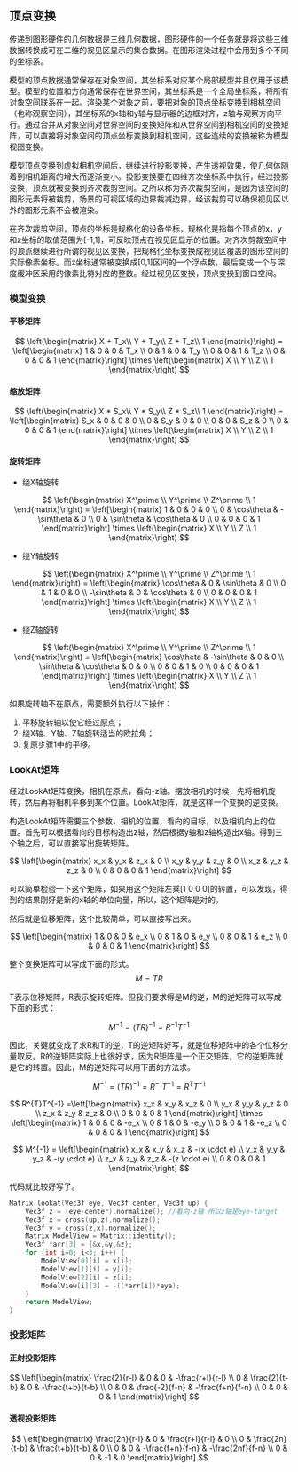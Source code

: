 ## 顶点变换

传递到图形硬件的几何数据是三维几何数据，图形硬件的一个任务就是将这些三维数据转换成可在二维的视见区显示的集合数据。在图形渲染过程中会用到多个不同的坐标系。

模型的顶点数据通常保存在对象空间，其坐标系对应某个局部模型并且仅用于该模型。模型的位置和方向通常保存在世界空间，其坐标系是一个全局坐标系，将所有对象空间联系在一起。渲染某个对象之前，要把对象的顶点坐标变换到相机空间（也称观察空间），其坐标系的x轴和y轴与显示器的边框对齐，z轴与观察方向平行。通过合并从对象空间对世界空间的变换矩阵和从世界空间到相机空间的变换矩阵，可以直接将对象空间的顶点坐标变换到相机空间，这些连续的变换被称为模型视图变换。

模型顶点变换到虚拟相机空间后，继续进行投影变换，产生透视效果，使几何体随着到相机距离的增大而逐渐变小。投影变换要在四维齐次坐标系中执行，经过投影变换，顶点就被变换到齐次裁剪空间。之所以称为齐次裁剪空间，是因为该空间的图形元素将被裁剪，场景的可视区域的边界裁减边界，经该裁剪可以确保视见区以外的图形元素不会被渲染。

在齐次裁剪空间，顶点的坐标是规格化的设备坐标，规格化是指每个顶点的x，y和z坐标的取值范围为[-1,1]，可反映顶点在视见区显示的位置。对齐次剪裁空间中的顶点继续进行所谓的视见区变换，把规格化坐标变换成视见区覆盖的图形空间的实际像素坐标。而z坐标通常被变换成[0,1]区间的一个浮点数，最后变成一个与深度缓冲区采用的像素比特对应的整数。经过视见区变换，顶点变换到窗口空间。

### 模型变换

#### 平移矩阵

$$
\left(\begin{matrix}
    X + T_x\\
    Y + T_y\\
    Z + T_z\\
    1
\end{matrix}\right) =
\left[\begin{matrix}
   1 & 0 & 0 & T_x \\
   0 & 1 & 0 & T_y \\
   0 & 0 & 1 & T_z \\
   0 & 0 & 0 & 1
  \end{matrix}\right] \times 
  \left(\begin{matrix}
    X \\
    Y \\
    Z \\
    1
\end{matrix}\right)
$$

#### 缩放矩阵

$$
\left(\begin{matrix}
    X * S_x\\
    Y * S_y\\
    Z * S_z\\
    1
\end{matrix}\right) =
\left[\begin{matrix}
   S_x & 0 & 0 & 0 \\
   0 & S_y & 0 & 0 \\
   0 & 0 & S_z & 0 \\
   0 & 0 & 0 & 1
  \end{matrix}\right] \times 
  \left(\begin{matrix}
    X \\
    Y \\
    Z \\
    1
\end{matrix}\right)
$$

#### 旋转矩阵

- 绕X轴旋转

$$
\left(\begin{matrix}
    X^\prime \\
    Y^\prime \\
    Z^\prime \\
    1
\end{matrix}\right) =
\left[\begin{matrix}
   1 & 0 & 0 & 0 \\
   0 & \cos\theta & -\sin\theta & 0 \\
   0 & \sin\theta & \cos\theta & 0 \\
   0 & 0 & 0 & 1
  \end{matrix}\right] \times 
  \left(\begin{matrix}
    X \\
    Y \\
    Z \\
    1
\end{matrix}\right)
$$

- 绕Y轴旋转

$$
\left(\begin{matrix}
    X^\prime \\
    Y^\prime \\
    Z^\prime \\
    1
\end{matrix}\right) =
\left[\begin{matrix}
   \cos\theta & 0 & \sin\theta & 0 \\
   0 & 1 & 0 & 0 \\
   -\sin\theta & 0 & \cos\theta & 0 \\
   0 & 0 & 0 & 1
  \end{matrix}\right] \times 
  \left(\begin{matrix}
    X \\
    Y \\
    Z \\
    1
\end{matrix}\right)
$$

- 绕Z轴旋转

$$
\left(\begin{matrix}
    X^\prime \\
    Y^\prime \\
    Z^\prime \\
    1
\end{matrix}\right) =
\left[\begin{matrix}
   \cos\theta & -\sin\theta & 0 & 0 \\
   \sin\theta & \cos\theta & 0 & 0 \\
   0 & 0 & 1 & 0 \\
   0 & 0 & 0 & 1
  \end{matrix}\right] \times 
  \left(\begin{matrix}
    X \\
    Y \\
    Z \\
    1
\end{matrix}\right)
$$

如果旋转轴不在原点，需要额外执行以下操作：

1. 平移旋转轴以使它经过原点；
2. 绕X轴、Y轴、Z轴旋转适当的欧拉角；
3. 复原步骤1中的平移。

### LookAt矩阵

经过LookAt矩阵变换，相机在原点，看向-z轴。摆放相机的时候，先将相机旋转，然后再将相机平移到某个位置。LookAt矩阵，就是这样一个变换的逆变换。

构造LookAt矩阵需要三个参数，相机的位置，看向的目标，以及相机向上的位置。首先可以根据看向的目标构造出z轴，然后根据y轴和z轴构造出x轴。得到三个轴之后，可以直接写出旋转矩阵。

$$
\left[\begin{matrix}
   x_x & y_x & z_x & 0 \\
   x_y & y_y & z_y & 0 \\
   x_z & y_z & z_z & 0 \\
   0 & 0 & 0 & 1
\end{matrix}\right]
$$

可以简单检验一下这个矩阵，如果用这个矩阵左乘[1 0 0 0]的转置，可以发现，得到的结果刚好是新的x轴的单位向量，所以，这个矩阵是对的。

然后就是位移矩阵，这个比较简单，可以直接写出来。

$$
\left[\begin{matrix}
   1 & 0 & 0 & e_x \\
   0 & 1 & 0 & e_y \\
   0 & 0 & 1 & e_z \\
   0 & 0 & 0 & 1
\end{matrix}\right]
$$

整个变换矩阵可以写成下面的形式。
$$
M = TR
$$

T表示位移矩阵，R表示旋转矩阵。但我们要求得是M的逆，M的逆矩阵可以写成下面的形式：

$$
M^{-1} = {(TR)}^{-1}=R^{-1}T^{-1}
$$

因此，关键就变成了求R和T的逆，T的逆矩阵好写，就是位移矩阵中的各个位移分量取反。R的逆矩阵实际上也很好求，因为R矩阵是一个正交矩阵，它的逆矩阵就是它的转置。因此，M的逆矩阵可以用下面的方法求。

$$
M^{-1} = {(TR)}^{-1}=R^{-1}T^{-1} = R^{T}T^{-1}
$$

$$
R^{T}T^{-1} =\left[\begin{matrix}
   x_x & x_y & x_z & 0 \\
   y_x & y_y & y_z & 0 \\
   z_x & z_y & z_z & 0 \\
   0 & 0 & 0 & 1
\end{matrix}\right] \times
\left[\begin{matrix}
   1 & 0 & 0 & -e_x \\
   0 & 1 & 0 & -e_y \\
   0 & 0 & 1 & -e_z \\
   0 & 0 & 0 & 1
\end{matrix}\right]
$$

$$
M^{-1} = 
\left[\begin{matrix}
   x_x & x_y & x_z & -(x \cdot e) \\
   y_x & y_y & y_z & -(y \cdot e) \\
   z_x & z_y & z_z & -(z \cdot e) \\
   0 & 0 & 0 & 1
\end{matrix}\right]
$$

代码就比较好写了。

```cpp
Matrix lookat(Vec3f eye, Vec3f center, Vec3f up) {
    Vec3f z = (eye-center).normalize(); //看向-z轴 所以z轴是eye-target
    Vec3f x = cross(up,z).normalize();
    Vec3f y = cross(z,x).normalize();
    Matrix ModelView = Matrix::identity();
    Vec3f *arr[3] = {&x,&y,&z};
    for (int i=0; i<3; i++) {
        ModelView[0][i] = x[i];
        ModelView[1][i] = y[i];
        ModelView[2][i] = z[i];
        ModelView[i][3] = -((*arr[i])*eye);
    }
    return ModelView;
}
```

### 投影矩阵

#### 正射投影矩阵

$$
\left[\begin{matrix}
   \frac{2}{r-l} & 0 & 0 & -\frac{r+l}{r-l} \\
   0 & \frac{2}{t-b} & 0 & -\frac{t+b}{t-b} \\
   0 & 0 & \frac{-2}{f-n} & -\frac{f+n}{f-n} \\
   0 & 0 & 0 & 1
\end{matrix}\right]
$$

#### 透视投影矩阵

$$
\left[\begin{matrix}
   \frac{2n}{r-l} & 0 & \frac{r+l}{r-l} & 0 \\
   0 & \frac{2n}{t-b} & \frac{t+b}{t-b} & 0 \\
   0 & 0 & -\frac{f+n}{f-n} & -\frac{2nf}{f-n} \\
   0 & 0 & -1 & 0
\end{matrix}\right]
$$
